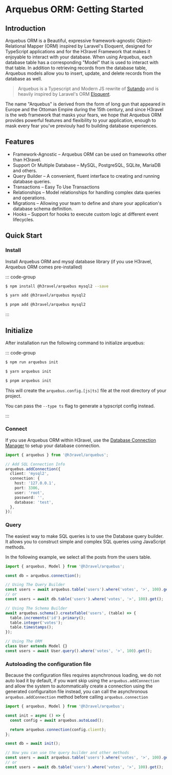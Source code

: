 # Arquebus ORM: Getting Started

## Introduction

Arquebus ORM is a Beautiful, expressive framework-agnostic Object-Relational Mapper (ORM) inspired by Laravel's Eloquent, designed for TypeScript applications and for the H3ravel Framework that makes it enjoyable to interact with your database. When using Arquebus, each database table has a corresponding "Model" that is used to interact with that table. In addition to retrieving records from the database table, Arquebus models allow you to insert, update, and delete records from the database as well.

> Arquebus is a Typescript and Modern JS rewrite of [Sutando](https://sutando.org/) and is heavily inspired by Laravel's ORM [Eloquent](https://laravel.com/docs/12.x/eloquent).

The name "Arquebus" is derived from the form of long gun that appeared in Europe and the Ottoman Empire during the 15th century, and since H3ravel is the web framework that masks your fears, we hope that Arquebus ORM provides powerful features and flexibility to your application, enough to mask every fear you've previouly had fo building database experiences.

## Features

- Framework-Agnostic – Arquebus ORM can be used on frameworks other than H3ravel.
- Support Or Multiple Database – MySQL, PostgreSQL, SQLite, MariaDB and others.
- Query Builder – A convenient, fluent interface to creating and running database queries.
- Transactions – Easy To Use Transactions
- Relationships – Model relationships for handling complex data queries and operations.
- Migrations – Allowing your team to define and share your application's database schema definition.
- Hooks – Support for hooks to execute custom logic at different event lifecycles.

## Quick Start

### Install

Install Arquebus ORM and mysql database library (if you use H3ravel, Arquebus ORM comes pre-installed)

::: code-group

```sh [npm]
$ npm install @h3ravel/arquebus mysql2 --save
```

```sh [yarn]
$ yarn add @h3ravel/arquebus mysql2
```

```sh [pnpm]
$ pnpm add @h3ravel/arquebus mysql2
```

:::

## Initialize

After installation run the following command to initialize arquebus:

::: code-group

```sh [npm]
$ npm run arquebus init
```

```sh [yarn]
$ yarn arquebus init
```

```sh [pnpm]
$ pnpm arquebus init
```

This will create the `arquebus.config.[js|ts]` file at the root directory of your project.

You can pass the `--type ts` flag to generate a typscript config instead.

:::

### Connect

If you use Arquebus ORM within H3ravel, use the [Database Connection Manager](/guide/database/connections) to setup your database connection.

```ts
import { arquebus } from '@h3ravel/arquebus';

// Add SQL Connection Info
arquebus.addConnection({
  client: 'mysql2',
  connection: {
    host: '127.0.0.1',
    port: 3306,
    user: 'root',
    password: '',
    database: 'test',
  },
});
```

### Query

The easiest way to make SQL queries is to use the Database query builder. It allows you to construct simple and complex SQL queries using JavaScript methods.

In the following example, we select all the posts from the users table.

```ts
import { arquebus, Model } from '@h3ravel/arquebus';

const db = arquebus.connection();

// Using The Query Builder
const users = await arquebus.table('users').where('votes', '>', 100).get();
// or
const users = await db.table('users').where('votes', '>', 100).get();

// Using The Schema Builder
await arquebus.schema().createTable('users', (table) => {
  table.increments('id').primary();
  table.integer('votes');
  table.timestamps();
});

// Using The ORM
class User extends Model {}
const users = await User.query().where('votes', '>', 100).get();
```

### Autoloading the configuration file

Because the configuration files requires asynchronous loading, we do not auto load it by default, if you want skip using the `arquebus.addConnection` and allow the system to autommatically create a connection using the generated configuraiton file instead, you can call the asynchronous `arquebus.addConnection` method before calling `arquebus.connection`

```ts
import { arquebus, Model } from '@h3ravel/arquebus';

const init = async () => {
  const config = await arquebus.autoLoad();

  return arquebus.connection(config.client);
};

const db = await init();

// Now you can use the query builder and other methods
const users = await arquebus.table('users').where('votes', '>', 100).get();
// or
const users = await db.table('users').where('votes', '>', 100).get();
```
